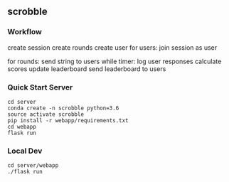 ## scrobble

### Workflow

create session
create rounds
create user
for users: join session as user

for rounds:
send string to users
while timer:
log user responses
calculate scores
update leaderboard
send leaderboard to users


### Quick Start Server

```
cd server
conda create -n scrobble python=3.6
source activate scrobble
pip install -r webapp/requirements.txt
cd webapp
flask run
```

### Local Dev
```
cd server/webapp
./flask run
```

